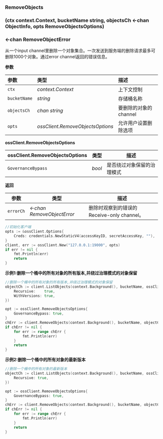 ### RemoveObjects

### (ctx context.Context, bucketName string, objectsCh <-chan ObjectInfo, opts RemoveObjectsOptions) 

### <-chan RemoveObjectError

从一个input channel里删除一个对象集合。一次发送到服务端的删除请求最多可删除1000个对象。通过error channel返回的错误信息。

__参数__


| 参数         | 类型                             | 描述                  |
| :----------- | :------------------------------- | :-------------------- |
| `ctx`        | _context.Context_                | 上下文控制            |
| `bucketName` | _string_                         | 存储桶名称            |
| `objectsCh`  | _chan string_                    | 要删除的对象的channel |
| `opts`       | _ossClient.RemoveObjectsOptions_ | 允许用户设置删除选项  |

__ossClient.RemoveObjectsOptions__

| __ossClient.RemoveObjectsOptions__ | 类型   | 描述                       |
| ---------------------------------- | ------ | -------------------------- |
| `GovernanceBypass`                 | _bool_ | 是否绕过对象保留的治理模式 |

**返回**

| 参数      | 类型                       | 描述                                       |
| --------- | -------------------------- | ------------------------------------------ |
| `errorCh` | _<-chan RemoveObjectError_ | 删除时观察到的错误的Receive-only channel。 |

```go
//初始化客户端
opts := &ossClient.Options{
    Creds: credentials.NewStaticV4(accessKeyID, secretAccessKey, ""),
}
client, err := ossClient.New("127.0.0.1:19000", opts)
if err != nil {
    fmt.Println(err)
    return
}
```


__示例1:删除一个桶中的所有对象的所有版本,并绕过治理模式的对象保留__


```go
//删除一个桶中的所有对象的所有版本,并绕过治理模式的对象保留
objectCh := client.ListObjects(context.Background(), bucketName, ossClient.ListObjectsOptions{
    Recursive:    true,
    WithVersions: true,
})

opt := ossClient.RemoveObjectsOptions{
    GovernanceBypass: true,
}
chErr := client.RemoveObjects(context.Background(), bucketName, objectCh, opt)
if chErr != nil {
    for err := range chErr {
        fmt.Println(err)
    }
    return
}
```

__示例2:删除一个桶中的所有对象的最新版本__


```go
//删除一个桶中的所有对象的最新版本
objectCh := client.ListObjects(context.Background(), bucketName, ossClient.ListObjectsOptions{
    Recursive: true,
})

opt := ossClient.RemoveObjectsOptions{
    GovernanceBypass: true,
}
chErr := client.RemoveObjects(context.Background(), bucketName, objectCh, opt)
if chErr != nil {
    for err := range chErr {
        fmt.Println(err)
    }
    return
}
```

